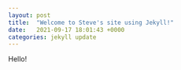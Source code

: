 ```yaml
---
layout: post
title:  "Welcome to Steve's site using Jekyll!"
date:   2021-09-17 18:01:43 +0000
categories: jekyll update
---
```

<head>Hello!</head>
